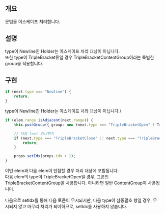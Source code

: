 ## 개요
문법을 이스케이프 처리합니다.

## 설명
type이 Newline인 Holder는 이스케이프 처리 대상이 아닙니다.\
또한 type이 TripleBracket류일 경우 TripleBracketContentGroup이라는 특별한 group을 적용합니다.

## 구현
```ts
if (next.type === "Newline") {
    return;
}
```
type이 Newline인 Holder는 이스케이프 처리 대상이 아닙니다.\

```ts
if (elem.range.isAdjacent(next.range)) {
    this.pushGroup({ group: new (next.type === "TripleBracketOpen" ? TripleBracketContentGroup : ContentGroup)(), elems: [elem, next] });

    // 다음 text 건너뛰기
    if (next.type === "TripleBracketClose" || next.type === "TripleBracketOpen") {
        return;
    }

    props.setIdx(props.idx + 1);
}
```
이번 elem과 다음 elem이 인접할 경우 처리 대상에 포함됩니다.\
다음 elem의 type이 TripleBracketOpen일 경우, 그룹인 TripleBracketContentGroup을 사용합니다. 아니라면 일반 ContentGroup이 사용됩니다.\
\
다음으로 setIdx를 통해 다음 토큰이 무시되지만, 다음 type이 삼중괄호 형일 경우, 무시되지 않고 마무리 처리가 되야하므로, setIdx를 사용하지 않습니다.

